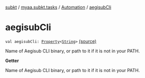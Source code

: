 [subkt](../../index.md) / [myaa.subkt.tasks](../index.md) / [Automation](index.md) / [aegisubCli](./aegisub-cli.md)

# aegisubCli

`val aegisubCli: `[`Property`](https://docs.gradle.org/current/javadoc/org/gradle/api/provider/Property.html)`<`[`String`](https://kotlinlang.org/api/latest/jvm/stdlib/kotlin/-string/index.html)`>` [(source)](https://github.com/Myaamori/SubKt/blob/0.1.12/src/main/kotlin/myaa/subkt/tasks/asstasks.kt#L638)

Name of Aegisub CLI binary, or path to it if it is not in your PATH.

**Getter**

Name of Aegisub CLI binary, or path to it if it is not in your PATH.

